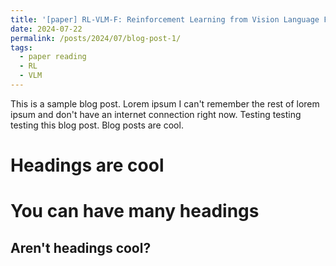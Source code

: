 ```yaml
---
title: '[paper] RL-VLM-F: Reinforcement Learning from Vision Language Foundation Model Feedback'
date: 2024-07-22
permalink: /posts/2024/07/blog-post-1/
tags:
  - paper reading
  - RL
  - VLM
---
```


This is a sample blog post. Lorem ipsum I can't remember the rest of lorem ipsum and don't have an internet connection right now. Testing testing testing this blog post. Blog posts are cool.

Headings are cool
======

You can have many headings
======

Aren't headings cool?
------
